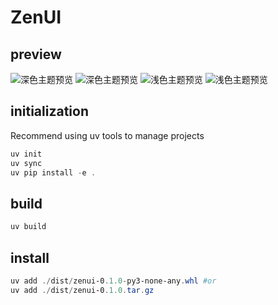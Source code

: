 # ZenUI

## preview

![深色主题预览](https://cdn.jsdelivr.net/gh/ichinoseyuu/Image/202508100210398.png)
![深色主题预览](https://cdn.jsdelivr.net/gh/ichinoseyuu/Image/202508100210400.png)
![浅色主题预览](https://cdn.jsdelivr.net/gh/ichinoseyuu/Image/202508100210401.png)
![浅色主题预览](https://cdn.jsdelivr.net/gh/ichinoseyuu/Image/202508100210402.png)

## initialization

Recommend using uv tools to manage projects

```powershell
uv init
uv sync
uv pip install -e .
```

## build

```powershell
uv build
```

## install

```powershell
uv add ./dist/zenui-0.1.0-py3-none-any.whl #or
uv add ./dist/zenui-0.1.0.tar.gz
```
